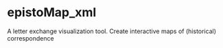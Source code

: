 # epistoMap_xml
A letter exchange visualization tool. Create interactive maps of (historical) correspondence
